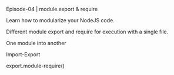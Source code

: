 Episode-04 | module.export & require

Learn how to modularize your NodeJS code.

Different module export and require for execution with a single file.

One module into another

Import-Export

export.module-require()
